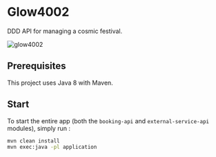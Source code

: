 # Glow4002

DDD API for managing a cosmic festival. 

![glow4002](https://user-images.githubusercontent.com/32545895/72564049-efe3b800-387c-11ea-888b-5c1cd3745b61.png)

## Prerequisites

This project uses Java 8 with Maven. 

## Start

To start the entire app (both the `booking-api` and `external-service-api` modules), simply run :

```bash
mvn clean install
mvn exec:java -pl application
```
